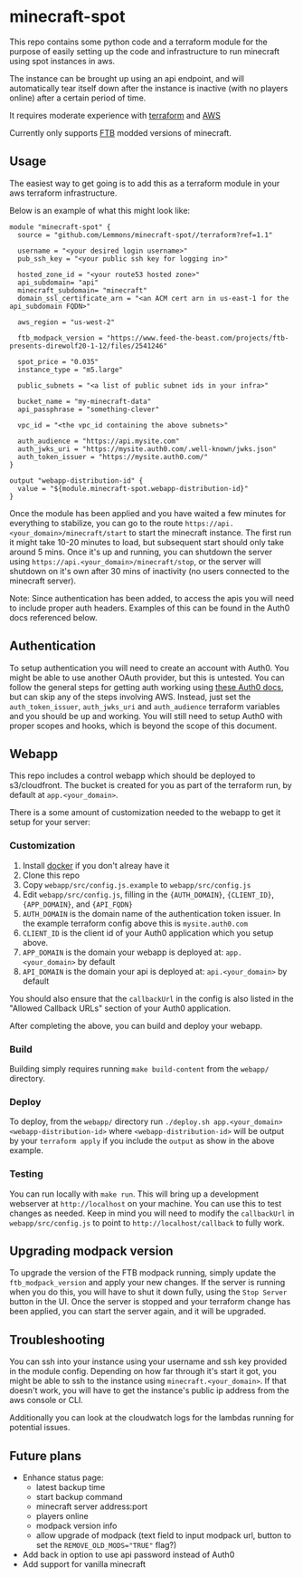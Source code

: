 # minecraft-spot
This repo contains some python code and a terraform module for the purpose of easily setting up the code and infrastructure to run minecraft using spot instances in aws.

The instance can be brought up using an api endpoint, and will automatically tear itself down after the instance is inactive (with no players online) after a certain period of time.

It requires moderate experience with [terraform](https://www.terraform.io/intro/index.html) and [AWS](https://aws.amazon.com/)

Currently only supports [FTB](https://www.feed-the-beast.com/) modded versions of minecraft.

## Usage
The easiest way to get going is to add this as a terraform module in your aws terraform infrastructure.

Below is an example of what this might look like:
```
module "minecraft-spot" {
  source = "github.com/Lemmons/minecraft-spot//terraform?ref=1.1"

  username = "<your desired login username>"
  pub_ssh_key = "<your public ssh key for logging in>"

  hosted_zone_id = "<your route53 hosted zone>"
  api_subdomain= "api"
  minecraft_subdomain= "minecraft"
  domain_ssl_certificate_arn = "<an ACM cert arn in us-east-1 for the api_subdomain FQDN>"

  aws_region = "us-west-2"

  ftb_modpack_version = "https://www.feed-the-beast.com/projects/ftb-presents-direwolf20-1-12/files/2541246"

  spot_price = "0.035"
  instance_type = "m5.large"

  public_subnets = "<a list of public subnet ids in your infra>"

  bucket_name = "my-minecraft-data"
  api_passphrase = "something-clever"

  vpc_id = "<the vpc_id containing the above subnets>"

  auth_audience = "https://api.mysite.com"
  auth_jwks_uri = "https://mysite.auth0.com/.well-known/jwks.json"
  auth_token_issuer = "https://mysite.auth0.com/"
}

output "webapp-distribution-id" {
  value = "${module.minecraft-spot.webapp-distribution-id}"
}
```

Once the module has been applied and you have waited a few minutes for everything to stabilize, you can go to the route `https://api.<your_domain>/minecraft/start` to start the minecraft instance. 
The first run it might take 10-20 minutes to load, but subsequent start should only take around 5 mins.
Once it's up and running, you can shutdown the server using `https://api.<your_domain>/minecraft/stop`,
or the server will shutdown on it's own after 30 mins of inactivity (no users connected to the minecraft server).

Note: Since authentication has been added, to access the apis you will need to include proper auth headers.  Examples of this can be found in the Auth0 docs referenced below.

## Authentication
To setup authentication you will need to create an account with Auth0. You might be able to use another OAuth provider, but this is untested.
You can follow the general steps for getting auth working using [these Auth0 docs](https://auth0.com/docs/integrations/aws-api-gateway/custom-authorizers), but can skip any of the steps involving AWS.  Instead, just set the `auth_token_issuer`, `auth_jwks_uri` and `auth_audience` terraform variables and you should be up and working.  You will still need to setup Auth0 with proper scopes and hooks, which is beyond the scope of this document.

## Webapp
This repo includes a control webapp which should be deployed to s3/cloudfront.  The bucket is created for you as part of the terraform run, by default at `app.<your_domain>`.

There is a some amount of customization needed to the webapp to get it setup for your server:

### Customization

1. Install [docker](https://docs.docker.com/install/) if you don't alreay have it
2. Clone this repo
3. Copy `webapp/src/config.js.example` to `webapp/src/config.js`
4. Edit `webapp/src/config.js`, filling in the `{AUTH_DOMAIN}`, `{CLIENT_ID}`, `{APP_DOMAIN}`, and `{API_FQDN}`
  1. `AUTH_DOMAIN` is the domain name of the authentication token issuer.  In the example terraform config above this is `mysite.auth0.com`
  2. `CLIENT_ID` is the client id of your Auth0 application which you setup above.
  3. `APP_DOMAIN` is the domain your webapp is deployed at: `app.<your_domain>` by default
  4. `API_DOMAIN` is the domain your api is deployed at: `api.<your_domain>` by default

You should also ensure that the `callbackUrl` in the config is also listed in the "Allowed Callback URLs" section of your Auth0 application.

After completing the above, you can build and deploy your webapp.

### Build

Building simply requires running `make build-content` from the `webapp/` directory.

### Deploy

To deploy, from the `webapp/` directory run `./deploy.sh app.<your_domain> <webapp-distribution-id>` where `<webapp-distribution-id>` will be output by your `terraform apply` if you include the `output` as show in the above example.

### Testing

You can run locally with `make run`.  This will bring up a development webserver at `http://localhost` on your machine.  You can use this to test changes as needed.  Keep in mind you will need to modify the `callbackUrl` in `webapp/src/config.js` to point to `http://localhost/callback` to fully work.

## Upgrading modpack version
To upgrade the version of the FTB modpack running, simply update the `ftb_modpack_version` and apply your new changes.
If the server is running when you do this, you will have to shut it down fully, using the `Stop Server` button in the UI.  Once the server is stopped and your terraform change has been applied, you can start the server again, and it will be upgraded.

## Troubleshooting
You can ssh into your instance using your username and ssh key provided in the module config.  Depending on how far through it's start it got, you might be able to ssh to the instance using `minecraft.<your_domain>`.  If that doesn't work, you will have to get the instance's public ip address from the aws console or CLI.

Additionally you can look at the cloudwatch logs for the lambdas running for potential issues.

## Future plans
- Enhance status page:
  - latest backup time
  - start backup command
  - minecraft server address:port
  - players online
  - modpack version info
  - allow upgrade of modpack (text field to input modpack url, button to set the `REMOVE_OLD_MODS="TRUE"` flag?)
- Add back in option to use api password instead of Auth0
- Add support for vanilla minecraft
